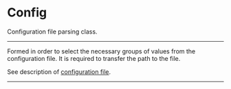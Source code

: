 # Config

Configuration file parsing class.

---

Formed in order to select the necessary groups of values from the configuration file.
It is required to transfer the path to the file.

See description of [configuration file](http://bb.niias/projects/TOOL/repos/lvx_to_las/browse/cfg).

---
